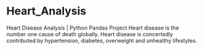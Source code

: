 # Heart_Analysis
Heart Disease Analysis | Python Pandas Project
Heart disease is the number one cause of death globally. Heart disease is concertedly contributed by hypertension, diabetes, overweight and unhealthy lifestyles.
